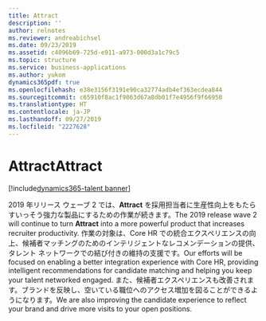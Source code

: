 ```yaml
---
title: Attract
description: ''
author: relnotes
ms.reviewer: andreabichsel
ms.date: 09/23/2019
ms.assetid: c4096b69-725d-e911-a973-000d3a1c79c5
ms.topic: structure
ms.service: business-applications
ms.author: yukom
dynamics365pdf: true
ms.openlocfilehash: e38e3156f3191e90ca32774adb4ef363ecdea844
ms.sourcegitcommit: c65910f8ac1f9063d67a8db01f7e4956f9f66958
ms.translationtype: HT
ms.contentlocale: ja-JP
ms.lasthandoff: 09/27/2019
ms.locfileid: "2227628"
---
```

# <a name="attract"></a><span data-ttu-id="eaa96-102">Attract</span><span class="sxs-lookup"><span data-stu-id="eaa96-102">Attract</span></span>

[!include[dynamics365-talent banner](../includes/dynamics365-talent.md)]

<!--structure start-->
<span data-ttu-id="eaa96-103">2019 年リリース ウェーブ 2 では、**Attract** を採用担当者に生産性向上をもたらすいっそう強力な製品にするための作業が続きます。</span><span class="sxs-lookup"><span data-stu-id="eaa96-103">The 2019 release wave 2 will continue to turn **Attract** into a more powerful product that increases recruiter productivity.</span></span> <span data-ttu-id="eaa96-104">作業の対象は、Core HR での統合エクスペリエンスの向上、候補者マッチングのためのインテリジェントなレコメンデーションの提供、タレント ネットワークでの結び付きの維持の支援です。</span><span class="sxs-lookup"><span data-stu-id="eaa96-104">Our efforts will be focused on enabling a better integration experience with Core HR, providing intelligent recommendations for candidate matching and helping you keep your talent networked engaged.</span></span> <span data-ttu-id="eaa96-105">また、候補者エクスペリエンスも改善されます。ブランドを反映し、空いている職位へのアクセス増加を図ることができるようになります。</span><span class="sxs-lookup"><span data-stu-id="eaa96-105">We are also improving the candidate experience to reflect your brand and drive more visits to your open positions.</span></span>
<!--structure end-->



